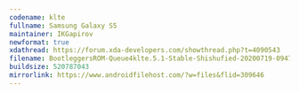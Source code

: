 ```yaml
---
codename: klte
fullname: Samsung Galaxy S5
maintainer: IKGapirov
newformat: true
xdathread: https://forum.xda-developers.com/showthread.php?t=4090543
filename: BootleggersROM-Queue4klte.5.1-Stable-Shishufied-20200719-094701.zip
buildsize: 520787043
mirrorlink: https://www.androidfilehost.com/?w=files&flid=309646
---
```



